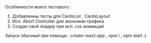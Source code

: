Особенности моего тестового :
1) Добавленны тесты для СardsList , CardsLayout
2) Исп. Abort Controller для экономии трафика 
3) Создан свой лоадер при исп. сss анимацай 

Запуск обычный при помощи : create-react-app , npm i , npm start :)

